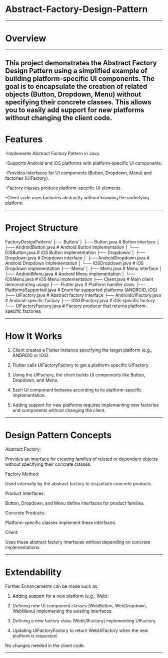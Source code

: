 # Abstract-Factory-Design-Pattern
---
# Overview
---
This project demonstrates the Abstract Factory Design Pattern using a simplified example of building platform-specific UI components. The goal is to encapsulate the creation of related objects (Button, Dropdown, Menu) without specifying their concrete classes. This allows you to easily add support for new platforms without changing the client code.
---
# Features

-Implements Abstract Factory Pattern in Java.

-Supports Android and iOS platforms with platform-specific UI components.

-Provides interfaces for UI components (Button, Dropdown, Menu) and factories (UIFactory).

-Factory classes produce platform-specific UI elements.

-Client code uses factories abstractly without knowing the underlying platform.

---

# Project Structure

FactoryDesignPattern/
├── Button/
│   ├── Button.java          # Button interface
│   ├── AndroidButton.java   # Android Button implementation
│   └── IOSButton.java       # iOS Button implementation
├── Dropdown/
│   ├── Dropdown.java        # Dropdown interface
│   ├── AndroidDropdown.java # Android Dropdown implementation
│   └── IOSDropdown.java     # iOS Dropdown implementation
├── Menu/
│   ├── Menu.java            # Menu interface
│   ├── AndroidMenu.java     # Android Menu implementation
│   └── IOSMenu.java         # iOS Menu implementation
├── Client.java              # Main client demonstrating usage
├── Flutter.java             # Platform handler class
├── PlatformsSupported.java  # Enum for supported platforms (ANDROID, IOS)
├── UIFactory.java           # Abstract factory interface
├── AndroidUIFactory.java    # Android-specific factory
├── IOSUIFactory.java        # iOS-specific factory
└── UIFactoryFactory.java    # Factory producer that returns platform-specific factories

---

# How It Works

1. Client creates a Flutter instance specifying the target platform (e.g., ANDROID or IOS).

2. Flutter calls UIFactoryFactory to get a platform-specific UIFactory.

3. Using the UIFactory, the client builds UI components like Button, Dropdown, and Menu.

4. Each UI component behaves according to its platform-specific implementation.

5. Adding support for new platforms requires implementing new factories and components without changing the client.

---

# Design Pattern Concepts

Abstract Factory: 

Provides an interface for creating families of related or dependent objects without specifying their concrete classes.

Factory Method: 

Used internally by the abstract factory to instantiate concrete products.

Product Interfaces: 

Button, Dropdown, and Menu define interfaces for product families.

Concrete Products: 

Platform-specific classes implement these interfaces.

Client: 

Uses these abstract factory interfaces without depending on concrete implementations.

---

# Extendability

Further Enhancements can be made such as:

1. Adding support for a new platform (e.g., Web):

2. Defining new UI component classes (WebButton, WebDropdown, WebMenu) implementing the existing interfaces.

3. Defining a new factory class (WebUIFactory) implementing UIFactory.

4. Updating UIFactoryFactory to return WebUIFactory when the new platform is requested.

No changes needed in the client code.

---
